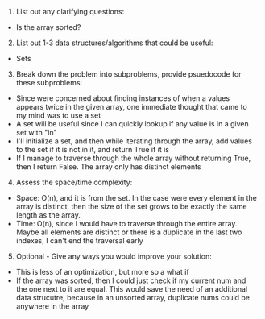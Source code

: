 1. List out any clarifying questions:
- Is the array sorted?

2. List out 1-3 data structures/algorithms that could be useful:
- Sets

3. Break down the problem into subproblems, provide psuedocode for these subproblems:
- Since were concerned about finding instances of when a values appears twice in the given array, one immediate thought that came to my mind was to use a set
- A set will be useful since I can quickly lookup if any value is in a given set with "in"
- I'll initialize a set, and then while iterating through the array, add values to the set if it is not in it, and return True if it is 
- If I manage to traverse through the whole array without returning True, then I return False. The array only has distinct elements

4. Assess the space/time complexity:
- Space: O(n), and it is from the set. In the case were every element in the array is distinct, then the size of the set grows to be exactly the same length as the array. 
- Time: O(n), since I would have to traverse through the entire array. Maybe all elements are distinct or there is a duplicate in the last two indexes, I can't end the traversal early

5. Optional - Give any ways you would improve your solution:
- This is less of an optimization, but more so a what if
- If the array was sorted, then I could just check if my current num and the one next to it are equal. This would save the need of an additional data strucutre, because in an unsorted array, duplicate nums could be anywhere in the array